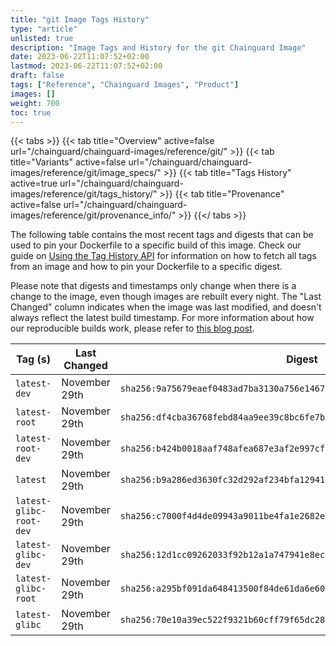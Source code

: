 ```yaml
---
title: "git Image Tags History"
type: "article"
unlisted: true
description: "Image Tags and History for the git Chainguard Image"
date: 2023-06-22T11:07:52+02:00
lastmod: 2023-06-22T11:07:52+02:00
draft: false
tags: ["Reference", "Chainguard Images", "Product"]
images: []
weight: 700
toc: true
---
```


{{< tabs >}}
{{< tab title="Overview" active=false url="/chainguard/chainguard-images/reference/git/" >}}
{{< tab title="Variants" active=false url="/chainguard/chainguard-images/reference/git/image_specs/" >}}
{{< tab title="Tags History" active=true url="/chainguard/chainguard-images/reference/git/tags_history/" >}}
{{< tab title="Provenance" active=false url="/chainguard/chainguard-images/reference/git/provenance_info/" >}}
{{</ tabs >}}

The following table contains the most recent tags and digests that can be used to pin your Dockerfile to a specific build of this image. Check our guide on [Using the Tag History API](/chainguard/chainguard-images/using-the-tag-history-api/) for information on how to fetch all tags from an image and how to pin your Dockerfile to a specific digest.

Please note that digests and timestamps only change when there is a change to the image, even though images are rebuilt every night. The "Last Changed" column indicates when the image was last modified, and doesn't always reflect the latest build timestamp. For more information about how our reproducible builds work, please refer to [this blog post](https://www.chainguard.dev/unchained/reproducing-chainguards-reproducible-image-builds).

| Tag (s)                  | Last Changed  | Digest                                                                    |
|--------------------------|---------------|---------------------------------------------------------------------------|
|  `latest-dev`            | November 29th | `sha256:9a75679eaef0483ad7ba3130a756e1467f86acffcd2f8bcb9ea864f41ca0cd5f` |
|  `latest-root`           | November 29th | `sha256:df4cba36768febd84aa9ee39c8bc6fe7b6751688f398811202fd0c6fccabc8c9` |
|  `latest-root-dev`       | November 29th | `sha256:b424b0018aaf748afea687e3af2e997cff35682c43a281fcfb2f5f3896c559ed` |
|  `latest`                | November 29th | `sha256:b9a286ed3630fc32d292af234bfa12941b8a360b1efdecd4f78981edf9eba1e4` |
|  `latest-glibc-root-dev` | November 29th | `sha256:c7000f4d4de09943a9011be4fa1e2682e973b3a260a4a4c04f9b35490ae16d91` |
|  `latest-glibc-dev`      | November 29th | `sha256:12d1cc09262033f92b12a1a747941e8eca3af12235773f04529b78ef3b1ff54c` |
|  `latest-glibc-root`     | November 29th | `sha256:a295bf091da648413500f84de61da6e60bc43ebf86793306696f99b1d22a8889` |
|  `latest-glibc`          | November 29th | `sha256:70e10a39ec522f9321b60cff79f65dc281255c48cf23b35e1570e0ab96ae2e07` |


